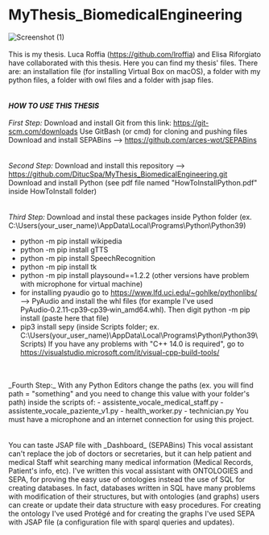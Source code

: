 # MyThesis_BiomedicalEngineering
![Screenshot (1)](https://user-images.githubusercontent.com/90385079/135077961-e8f0e8c9-e789-4a89-bcd8-feeaa0dd73f8.png)
<br/>
<br/>
This is my thesis. Luca Roffia (https://github.com/lroffia) and Elisa Riforgiato have collaborated with this thesis.
Here you can find my thesis' files. There are: an installation file (for installing Virtual Box on macOS),
a folder with my python files, a folder with owl files and a folder with jsap files.
<br/>
<br/>
<br/>
**_HOW TO USE THIS THESIS_**
<br/>
<br/>
_First Step:_
Download and install Git from this link: https://git-scm.com/downloads
Use GitBash (or cmd) for cloning and pushing files    
Download and install SEPABins --> https://github.com/arces-wot/SEPABins
<br/>
<br/>
<br/>
_Second Step:_
Download and install this repository --> https://github.com/DitucSpa/MyThesis_BiomedicalEngineering.git
Download and install Python (see pdf file named "HowToInstallPython.pdf" inside HowToInstall folder)
<br/>
<br/>
<br/>
_Third Step:_
Download and instal these packages inside Python folder (ex. C:\Users\(your_user_name)\AppData\Local\Programs\Python\Python39)
- python -m pip install wikipedia
- python -m pip install gTTS
- python -m pip install SpeechRecognition
- python -m pip install tk
- python -m pip install playsound==1.2.2 (other versions have problem with microphone for virtual machine)
- for installing pyaudio go to https://www.lfd.uci.edu/~gohlke/pythonlibs/ --> PyAudio and install the whl files
(for example I've used PyAudio‑0.2.11‑cp39‑cp39‑win_amd64.whl). Then digit  python -m pip install (paste here that file)
- pip3 install sepy (inside Scripts folder; ex. C:\Users\(your_user_name)\AppData\Local\Programs\Python\Python39\Scripts)
If you have any problems with "C++ 14.0 is required", go to https://visualstudio.microsoft.com/it/visual-cpp-build-tools/
<br/>
<br/>
_Fourth Step:_
With any Python Editors change the paths (ex. you will find path = "something" and you need to change this
value with your folder's path) inside the scripts of:
- assistente_vocale_medical_staff.py
- assistente_vocale_paziente_v1.py
- health_worker.py
- technician.py
You must have a microphone and an internet connection for using this project.
<br/>
<br/>
<br/>
You can taste JSAP file with _Dashboard_ (SEPABins)
This vocal assistant can't replace the job of doctors or secretaries, but it can help patient and medical Staff
whit searching many medical information (Medical Records, Patient's info, etc).
I've written this vocal assistant with ONTOLOGIES and SEPA, for proving the easy use of ontologies instead the use of
SQL for creating databases. In fact, databases written in SQL have many problems with modification of their structures,
but with ontologies (and graphs) users can create or update their data structure with easy procedures. For creating
the ontology I've used Protégé and for creating the graphs I've used SEPA with JSAP file (a configuration file with sparql
queries and updates).
